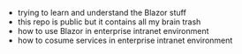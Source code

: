 - trying to learn and understand the Blazor stuff
- this repo is public but it contains all my brain trash
- how to use Blazor in enterprise intranet environment
- how to cosume services in enterprise intranet environment
